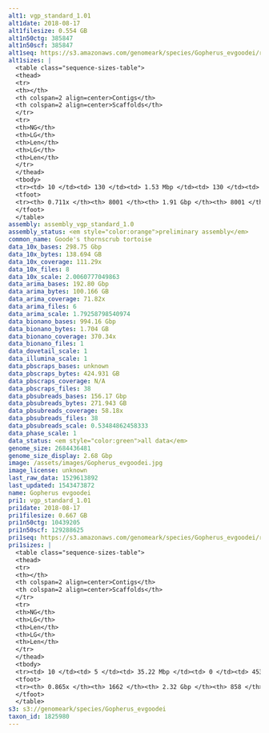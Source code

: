 ```yaml
---
alt1: vgp_standard_1.01
alt1date: 2018-08-17
alt1filesize: 0.554 GB
alt1n50ctg: 385847
alt1n50scf: 385847
alt1seq: https://s3.amazonaws.com/genomeark/species/Gopherus_evgoodei/rGopEvg1/assembly_vgp_standard_1.0/rGopEvg1.alt.asm.20180817.fasta.gz
alt1sizes: |
  <table class="sequence-sizes-table">
  <thead>
  <tr>
  <th></th>
  <th colspan=2 align=center>Contigs</th>
  <th colspan=2 align=center>Scaffolds</th>
  </tr>
  <tr>
  <th>NG</th>
  <th>LG</th>
  <th>Len</th>
  <th>LG</th>
  <th>Len</th>
  </tr>
  </thead>
  <tbody>
  <tr><td> 10 </td><td> 130 </td><td> 1.53 Mbp </td><td> 130 </td><td> 1.53 Mbp </td></tr>  <tr><td> 20 </td><td> 339 </td><td> 1.10 Mbp </td><td> 339 </td><td> 1.10 Mbp </td></tr>  <tr><td> 30 </td><td> 624 </td><td> 0.81 Mbp </td><td> 624 </td><td> 0.81 Mbp </td></tr>  <tr><td> 40 </td><td> 1015 </td><td> 0.58 Mbp </td><td> 1015 </td><td> 0.58 Mbp </td></tr>  <tr style="background-color:#cccccc;"><td> 50 </td><td> 1583 </td><td> 0.39 Mbp </td><td> 1583 </td><td> 0.39 Mbp </td></tr>  <tr><td> 60 </td><td> 2559 </td><td> 0.19 Mbp </td><td> 2559 </td><td> 0.19 Mbp </td></tr>  <tr><td> 70 </td><td> 6509 </td><td> 29.68 Kbp </td><td> 6509 </td><td> 29.68 Kbp </td></tr>  <tr><td> 80 </td><td> - </td><td> - </td><td> - </td><td> - </td></tr>  <tr><td> 90 </td><td> - </td><td> - </td><td> - </td><td> - </td></tr>  <tr><td> 100 </td><td> - </td><td> - </td><td> - </td><td> - </td></tr>  </tbody>
  <tfoot>
  <tr><th> 0.711x </th><th> 8001 </th><th> 1.91 Gbp </th><th> 8001 </th><th> 1.91 Gbp </th></tr>
  </tfoot>
  </table>
assembly: assembly_vgp_standard_1.0
assembly_status: <em style="color:orange">preliminary assembly</em>
common_name: Goode's thornscrub tortoise
data_10x_bases: 298.75 Gbp
data_10x_bytes: 138.694 GB
data_10x_coverage: 111.29x
data_10x_files: 8
data_10x_scale: 2.0060777049863
data_arima_bases: 192.80 Gbp
data_arima_bytes: 100.166 GB
data_arima_coverage: 71.82x
data_arima_files: 6
data_arima_scale: 1.79258798540974
data_bionano_bases: 994.16 Gbp
data_bionano_bytes: 1.704 GB
data_bionano_coverage: 370.34x
data_bionano_files: 1
data_dovetail_scale: 1
data_illumina_scale: 1
data_pbscraps_bases: unknown
data_pbscraps_bytes: 424.931 GB
data_pbscraps_coverage: N/A
data_pbscraps_files: 38
data_pbsubreads_bases: 156.17 Gbp
data_pbsubreads_bytes: 271.943 GB
data_pbsubreads_coverage: 58.18x
data_pbsubreads_files: 38
data_pbsubreads_scale: 0.53484862458333
data_phase_scale: 1
data_status: <em style="color:green">all data</em>
genome_size: 2684436481
genome_size_display: 2.68 Gbp
image: /assets/images/Gopherus_evgoodei.jpg
image_license: unknown
last_raw_data: 1529613892
last_updated: 1543473872
name: Gopherus evgoodei
pri1: vgp_standard_1.01
pri1date: 2018-08-17
pri1filesize: 0.667 GB
pri1n50ctg: 10439205
pri1n50scf: 129288625
pri1seq: https://s3.amazonaws.com/genomeark/species/Gopherus_evgoodei/rGopEvg1/assembly_vgp_standard_1.0/rGopEvg1.pri.asm.20180817.fasta.gz
pri1sizes: |
  <table class="sequence-sizes-table">
  <thead>
  <tr>
  <th></th>
  <th colspan=2 align=center>Contigs</th>
  <th colspan=2 align=center>Scaffolds</th>
  </tr>
  <tr>
  <th>NG</th>
  <th>LG</th>
  <th>Len</th>
  <th>LG</th>
  <th>Len</th>
  </tr>
  </thead>
  <tbody>
  <tr><td> 10 </td><td> 5 </td><td> 35.22 Mbp </td><td> 0 </td><td> 453.72 Mbp </td></tr>  <tr><td> 20 </td><td> 16 </td><td> 22.47 Mbp </td><td> 1 </td><td> 299.89 Mbp </td></tr>  <tr><td> 30 </td><td> 30 </td><td> 16.09 Mbp </td><td> 2 </td><td> 194.28 Mbp </td></tr>  <tr><td> 40 </td><td> 48 </td><td> 13.27 Mbp </td><td> 3 </td><td> 176.16 Mbp </td></tr>  <tr style="background-color:#cccccc;"><td> 50 </td><td> 71 </td><td style="background-color:#88ff88;"> 10.44 Mbp </td><td> 5 </td><td style="background-color:#88ff88;"> 129.29 Mbp </td></tr>  <tr><td> 60 </td><td> 102 </td><td> 7.02 Mbp </td><td> 8 </td><td> 91.67 Mbp </td></tr>  <tr><td> 70 </td><td> 151 </td><td> 4.20 Mbp </td><td> 11 </td><td> 57.41 Mbp </td></tr>  <tr><td> 80 </td><td> 261 </td><td> 1.15 Mbp </td><td> 18 </td><td> 22.45 Mbp </td></tr>  <tr><td> 90 </td><td> - </td><td> - </td><td> - </td><td> - </td></tr>  <tr><td> 100 </td><td> - </td><td> - </td><td> - </td><td> - </td></tr>  </tbody>
  <tfoot>
  <tr><th> 0.865x </th><th> 1662 </th><th> 2.32 Gbp </th><th> 858 </th><th> 2.37 Gbp </th></tr>
  </tfoot>
  </table>
s3: s3://genomeark/species/Gopherus_evgoodei
taxon_id: 1825980
---
```

